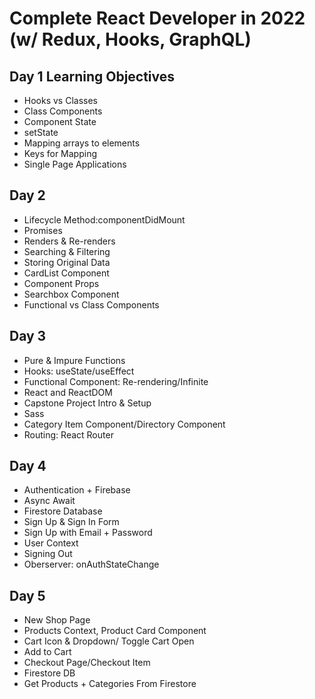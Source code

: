 # Complete React Developer in 2022 (w/ Redux, Hooks, GraphQL)
## Day 1 Learning Objectives
- Hooks vs Classes
- Class Components
- Component State
- setState
- Mapping arrays to elements
- Keys for Mapping
- Single Page Applications

## Day 2 
- Lifecycle Method:componentDidMount
- Promises
- Renders & Re-renders
- Searching & Filtering
- Storing Original Data
- CardList Component
- Component Props
- Searchbox Component
- Functional vs Class Components

## Day 3
- Pure & Impure Functions
- Hooks: useState/useEffect
- Functional Component: Re-rendering/Infinite
- React and ReactDOM
- Capstone Project Intro & Setup
- Sass
- Category Item Component/Directory Component
- Routing: React Router
  
## Day 4
- Authentication + Firebase
- Async Await
- Firestore Database
- Sign Up & Sign In Form
- Sign Up with Email + Password
- User Context
- Signing Out
- Oberserver: onAuthStateChange
  
## Day 5
- New Shop Page 
- Products Context, Product Card Component
- Cart Icon & Dropdown/ Toggle Cart Open
- Add to Cart
- Checkout Page/Checkout Item
- Firestore DB 
- Get Products + Categories From Firestore